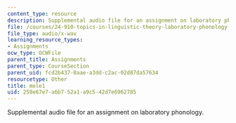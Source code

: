 ```yaml
---
content_type: resource
description: Supplemental audio file for an assignment on laboratory phonology.
file: /courses/24-910-topics-in-linguistic-theory-laboratory-phonology-spring-2007/258e67e7a6b752a1a9c542d7e6962785_mole1.wav
file_type: audio/x-wav
learning_resource_types:
- Assignments
ocw_type: OCWFile
parent_title: Assignments
parent_type: CourseSection
parent_uid: fcd2b437-0aae-a3dd-c2ac-02d87da57634
resourcetype: Other
title: mole1
uid: 258e67e7-a6b7-52a1-a9c5-42d7e6962785
---
```

Supplemental audio file for an assignment on laboratory phonology.